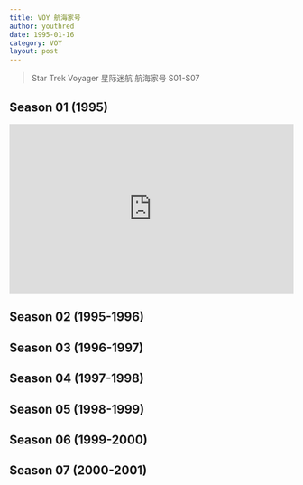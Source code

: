 ```yaml
---
title: VOY 航海家号
author: youthred
date: 1995-01-16
category: VOY
layout: post
---
```


> Star Trek Voyager 星际迷航 航海家号 S01-S07 

## Season 01 (1995)

<iframe title="VOY.S01" width="100%" height="300" frameborder="no" border="0" src="https://startrekuniverse.github.io/resources/Star.Trek.VOY/FLYINE.InnerChineseSub/VOY.S01.html"></iframe>

## Season 02 (1995-1996)
## Season 03 (1996-1997)
## Season 04 (1997-1998)
## Season 05 (1998-1999)
## Season 06 (1999-2000)
## Season 07 (2000-2001)